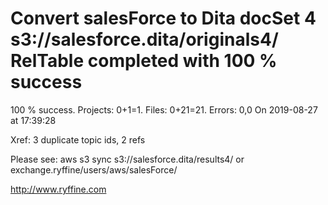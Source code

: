 # Convert salesForce to Dita docSet 4 s3://salesforce.dita/originals4/ RelTable completed with 100 % success

100 % success. Projects: 0+1=1.  Files: 0+21=21. Errors: 0,0  On 2019-08-27 at 17:39:28

Xref: 3 duplicate topic ids, 2 refs

Please see: aws s3 sync s3://salesforce.dita/results4/ or exchange.ryffine/users/aws/salesForce/

http://www.ryffine.com

